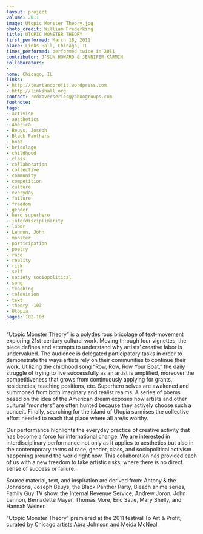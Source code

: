```yaml
---
layout: project
volume: 2011
image: Utopic_Monster_Theory.jpg
photo_credit: William Frederking
title: UTOPIC MONSTER THEORY
first_performed: March 18, 2011
place: Links Hall, Chicago, IL
times_performed: performed twice in 2011
contributor: J’SUN HOWARD & JENNIFER KARMIN
collaborators:
- ''
home: Chicago, IL
links:
- http://toartandprofit.wordpress.com,
- http://linkshall.org
contact: redroverseries@yahoogroups.com
footnote: 
tags:
- activism
- aesthetics
- America
- Beuys, Joseph
- Black Panthers
- boat
- bricolage
- childhood
- class
- collaboration
- collective
- community
- competition
- culture
- everyday
- failure
- freedom
- gender
- hero superhero
- interdisciplinarity
- labor
- Lennon, John
- monster
- participation
- poetry
- race
- reality
- risk
- self
- society sociopolitical
- song
- teaching
- television
- text
- theory -103
- Utopia
pages: 102-103
---
```


“Utopic Monster Theory” is a polydesirous bricolage of text-movement exploring 21st-century cultural work. Moving through four vignettes, the piece defines and attempts to understand why artists’ creative labor is undervalued. The audience is delegated participatory tasks in order to demonstrate the ways artists rely on their communities to continue their work. Utilizing the childhood song “Row, Row, Row Your Boat,” the daily struggle of trying to live successfully as an artist is amplified, moreover the competitiveness that grows from continuously applying for grants, residencies, teaching positions, etc. Superhero selves are awakened and summoned from both imaginary and realist realms. A series of poems based on the idea of the American dream exposes how artists and other cultural “monsters” are often hunted because they actively choose such a conceit. Finally, searching for the island of Utopia surmises the collective effort needed to reach that place where all are/is worthy. 

Our performance highlights the everyday practice of creative activity that has become a force for international change. We are interested in interdisciplinary performance not only as it applies to aesthetics but also in the contemporary terms of race, gender, class, and sociopolitical activism happening around the world right now. This collaboration has provided each of us with a new freedom to take artistic risks, where there is no direct sense of success or failure.

Source material, text, and inspiration are derived from: Antony & the Johnsons, Joseph Beuys, the Black Panther Party, Bleach anime series, Family Guy TV show, the Internal Revenue Service, Andrew Joron, John Lennon, Bernadette Mayer, Thomas More, Eric Satie, Mary Shelly, and Hannah Weiner. 

“Utopic Monster Theory” premiered at the 2011 festival To Art & Profit, curated by Chicago artists Abra Johnson and Meida McNeal.
